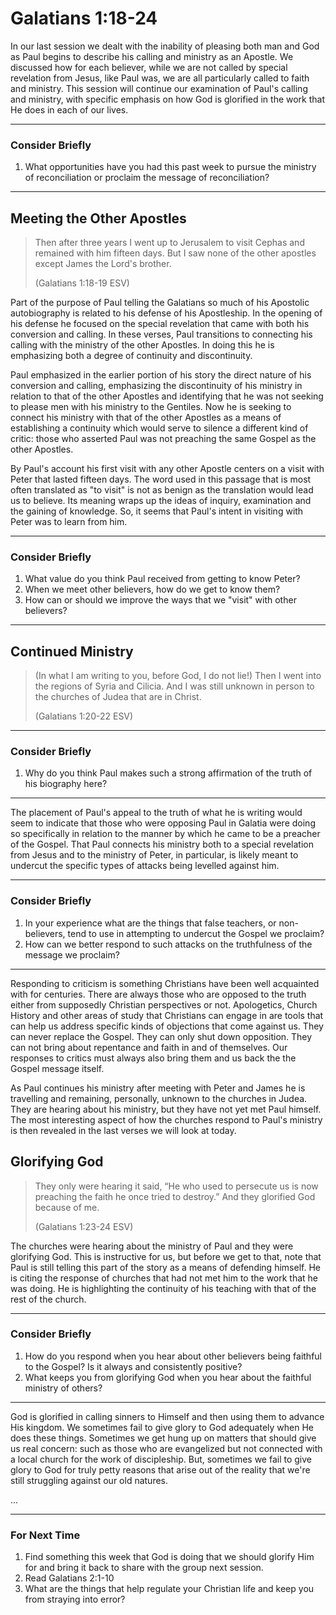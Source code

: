 # Galatians 1:18-24

In our last session we dealt with the inability of pleasing both man and God as Paul begins to describe his calling and ministry as an Apostle. We discussed how for each believer, while we are not called by special revelation from Jesus, like Paul was, we are all particularly called to faith and ministry. This session will continue our examination of Paul's calling and ministry, with specific emphasis on how God is glorified in the work that He does in each of our lives.

---

### Consider Briefly

1. What opportunities have you had this past week to pursue the ministry of reconciliation or proclaim the message of reconciliation?

---

## Meeting the Other Apostles

> Then after three years I went up to Jerusalem to visit Cephas and remained with him fifteen days. But I saw none of the other apostles except James the Lord's brother.
>
> (Galatians 1:18-19 ESV)

Part of the purpose of Paul telling the Galatians so much of his Apostolic autobiography is related to his defense of his Apostleship. In the opening of his defense he focused on the special revelation that came with both his conversion and calling. In these verses, Paul transitions to connecting his calling with the ministry of the other Apostles. In doing this he is emphasizing both a degree of continuity and discontinuity.
 
Paul emphasized in the earlier portion of his story the direct nature of his conversion and calling, emphasizing the discontinuity of his ministry in relation to that of the other Apostles and identifying that he was not seeking to please men with his ministry to the Gentiles. Now he is seeking to connect his ministry with that of the other Apostles as a means of establishing a continuity which would serve to silence a different kind of critic: those who asserted Paul was not preaching the same Gospel as the other Apostles.
 
By Paul's account his first visit with any other Apostle centers on a visit with Peter that lasted fifteen days. The word used in this passage that is most often translated as "to visit" is not as benign as the translation would lead us to believe. Its meaning wraps up the ideas of inquiry, examination and the gaining of knowledge. So, it seems that Paul's intent in visiting with Peter was to learn from him.
  
---

### Consider Briefly

1. What value do you think Paul received from getting to know Peter?
2. When we meet other believers, how do we get to know them?
3. How can or should we improve the ways that we "visit" with other believers?

---

## Continued Ministry

> (In what I am writing to you, before God, I do not lie!) Then I went into the regions of Syria and Cilicia. And I was still unknown in person to the churches of Judea that are in Christ.
>
> (Galatians 1:20-22 ESV)

---

### Consider Briefly

1. Why do you think Paul makes such a strong affirmation of the truth of his biography here?

---

The placement of Paul's appeal to the truth of what he is writing would seem to indicate that those who were opposing Paul in Galatia were doing so specifically in relation to the manner by which he came to be a preacher of the Gospel. That Paul connects his ministry both to a special revelation from Jesus and to the ministry of Peter, in particular, is likely meant to undercut the specific types of attacks being levelled against him.
  
---

### Consider Briefly

1. In your experience what are the things that false teachers, or non-believers, tend to use in attempting to undercut the Gospel we proclaim?
2. How can we better respond to such attacks on the truthfulness of the message we proclaim?

---

Responding to criticism is something Christians have been well acquainted with for centuries. There are always those who are opposed to the truth either from supposedly Christian perspectives or not. Apologetics, Church History and other areas of study that Christians can engage in are tools that can help us address specific kinds of objections that come against us. They can never replace the Gospel. They can only shut down opposition. They can not bring about repentance and faith in and of themselves. Our responses to critics must always also bring them and us back the the Gospel message itself.

As Paul continues his ministry after meeting with Peter and James he is travelling and remaining, personally, unknown to the churches in Judea. They are hearing about his ministry, but they have not yet met Paul himself. The most interesting aspect of how the churches respond to Paul's ministry is then revealed in the last verses we will look at today.

## Glorifying God

> They only were hearing it said, “He who used to persecute us is now preaching the faith he once tried to destroy.” And they glorified God because of me.
> 
> (Galatians 1:23-24 ESV)

The churches were hearing about the ministry of Paul and they were glorifying God. This is instructive for us, but before we get to that, note that Paul is still telling this part of the story as a means of defending himself. He is citing the response of churches that had not met him to the work that he was doing. He is highlighting the continuity of his teaching with that of the rest of the church.

---

### Consider Briefly

1. How do you respond when you hear about other believers being faithful to the Gospel? Is it always and consistently positive?
2. What keeps you from glorifying God when you hear about the faithful ministry of others?

---

God is glorified in calling sinners to Himself and then using them to advance His kingdom. We sometimes fail to give glory to God adequately when He does these things. Sometimes we get hung up on matters that should give us real concern: such as those who are evangelized but not connected with a local church for the work of discipleship. But, sometimes we fail to give glory to God for truly petty reasons that arise out of the reality that we're still struggling against our old natures.

...

---

### For Next Time

1. Find something this week that God is doing that we should glorify Him for and bring it back to share with the group next session.
2. Read Galatians 2:1-10
3. What are the things that help regulate your Christian life and keep you from straying into error?